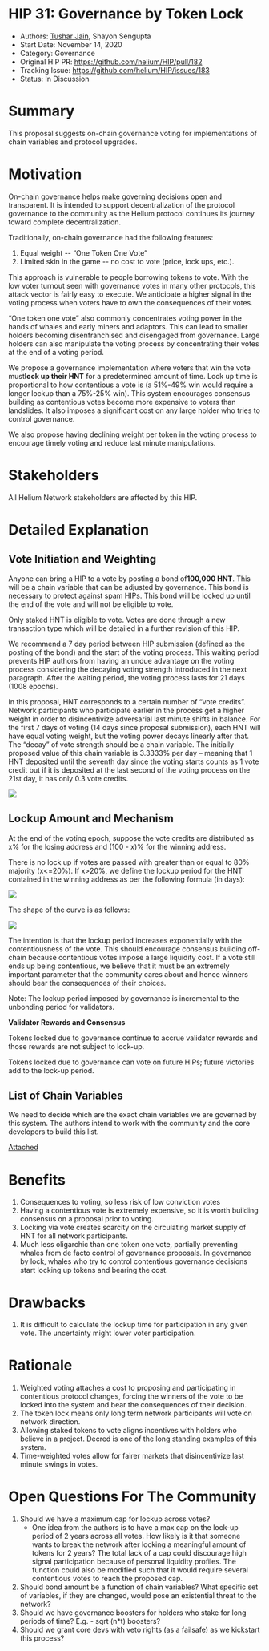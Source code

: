 # HIP 31: Governance by Token Lock

- Authors: [Tushar Jain](https://github.com/@tjmcc), Shayon Sengupta
- Start Date: November 14, 2020
- Category: Governance
- Original HIP PR: <https://github.com/helium/HIP/pull/182>
- Tracking Issue: <https://github.com/helium/HIP/issues/183>
- Status: In Discussion

# Summary

This proposal suggests on-chain governance voting for implementations of chain variables and protocol upgrades.

# Motivation

On-chain governance helps make governing decisions open and transparent. It is intended to support decentralization of the protocol governance to the community as the Helium protocol continues its journey toward complete decentralization.

Traditionally, on-chain governance had the following features:

1. Equal weight -- “One Token One Vote”
2. Limited skin in the game -- no cost to vote (price, lock ups, etc.).

This approach is vulnerable to people borrowing tokens to vote. With the low voter turnout seen with governance votes in many other protocols, this attack vector is fairly easy to execute. We anticipate a higher signal in the voting process when voters have to own the consequences of their votes.

“One token one vote” also commonly concentrates voting power in the hands of whales and early miners and adaptors. This can lead to smaller holders becoming disenfranchised and disengaged from governance. Large holders can also manipulate the voting process by concentrating their votes at the end of a voting period.

We propose a governance implementation where voters that win the vote must**lock up their HNT** for a predetermined amount of time. Lock up time is proportional to how contentious a vote is (a 51%-49% win would require a longer lockup than a 75%-25% win). This system encourages consensus building as contentious votes become more expensive to voters than landslides. It also imposes a significant cost on any large holder who tries to control governance.

We also propose having declining weight per token in the voting process to encourage timely voting and reduce last minute manipulations.

# Stakeholders

All Helium Network stakeholders are affected by this HIP.

# Detailed Explanation

## Vote Initiation and Weighting

Anyone can bring a HIP to a vote by posting a bond of**100,000 HNT**. This will be a chain variable that can be adjusted by governance. This bond is necessary to protect against spam HIPs. This bond will be locked up until the end of the vote and will not be eligible to vote.

Only staked HNT is eligible to vote. Votes are done through a new transaction type which will be detailed in a further revision of this HIP.

We recommend a 7 day period between HIP submission (defined as the posting of the bond) and the start of the voting process. This waiting period prevents HIP authors from having an undue advantage on the voting process considering the decaying voting strength introduced in the next paragraph. After the waiting period, the voting process lasts for 21 days (1008 epochs).

In this proposal, HNT corresponds to a certain number of “vote credits”. Network participants who participate earlier in the process get a higher weight in order to disincentivize adversarial last minute shifts in balance. For the first 7 days of voting (14 days since proposal submission), each HNT will have equal voting weight, but the voting power decays linearly after that. The “decay” of vote strength should be a chain variable. The initially proposed value of this chain variable is 3.3333% per day – meaning that 1 HNT deposited until the seventh day since the voting starts counts as 1 vote credit but if it is deposited at the last second of the voting process on the 21st day, it has only 0.3 vote credits.

![](https://lh4.googleusercontent.com/PuwNiLI82brcIcWHTJNMMhVx3aNV6wmQ1g43Akd19Wr1ykRifYmrSOi6LXbnMnNwFeU2iSTLMsC1kqfNLxc0OOudrMvioJY7WXC81JUMJ9Wh3hDupfywW_5b36_OZKL6t3aI_28)

## Lockup Amount and Mechanism

At the end of the voting epoch, suppose the vote credits are distributed as x% for the losing address and (100 - x)% for the winning address.

There is no lock up if votes are passed with greater than or equal to 80% majority (x&lt;=20%). If x>20%, we define the lockup period for the HNT contained in the winning address as per the following formula (in days):

![](https://lh5.googleusercontent.com/cljWpx5-WOPvC8fLKV3pNpvMOgX5jTsokMfJX94ePDZihjjw3Tgzr3qBqfp1wmBqjZLj37hhv8Rpw9SWHWmDYvhdi_wpz2UyUCVM4x1trH2U-ad5-68x8UN_IhIw8ttwM__Yjxo)

The shape of the curve is as follows:

![](https://lh6.googleusercontent.com/WQ9Rpir-AE-zinmrDrZT5Nx066RwhCx2RwS-XpSO_ebr1rzz5uuz9Nu43CPKlCrnAFbBzIZehNmBXOEDuVxLX3I3FL1ggJRr9PF4Ic74ZtLJMb2cMbm2W67ADRVVdvmk5BAWu7k)

The intention is that the lockup period increases exponentially with the contentiousness of the vote. This should encourage consensus building off-chain because contentious votes impose a large liquidity cost. If a vote still ends up being contentious, we believe that it must be an extremely important parameter that the community cares about and hence winners should bear the consequences of their choices.

Note: The lockup period imposed by governance is incremental to the unbonding period for validators.

**Validator Rewards and Consensus**

Tokens locked due to governance continue to accrue validator rewards and those rewards are not subject to lock-up.

Tokens locked due to governance can vote on future HIPs; future victories add to the lock-up period.

## List of Chain Variables

We need to decide which are the exact chain variables we are governed by this system. The authors intend to work with the community and the core developers to build this list.

[Attached](https://helium.plus/chain-vars)

# Benefits

1. Consequences to voting, so less risk of low conviction votes
2. Having a contentious vote is extremely expensive, so it is worth building consensus on a proposal prior to voting.
3. Locking via vote creates scarcity on the circulating market supply of HNT for all network participants.
4. Much less oligarchic than one token one vote, partially preventing whales from de facto control of governance proposals. In governance by lock, whales who try to control contentious governance decisions start locking up tokens and bearing the cost.

# Drawbacks

1. It is difficult to calculate the lockup time for participation in any given vote. The uncertainty might lower voter participation.

# Rationale

1. Weighted voting attaches a cost to proposing and participating in contentious protocol changes, forcing the winners of the vote to be locked into the system and bear the consequences of their decision.
2. The token lock means only long term network participants will vote on network direction.
3. Allowing staked tokens to vote aligns incentives with holders who believe in a project. Decred is one of the long standing examples of this system.
4. Time-weighted votes allow for fairer markets that disincentivize last minute swings in votes.

# Open Questions For The Community

1. Should we have a maximum cap for lockup across votes?
   - One idea from the authors is to have a max cap on the lock-up period of 2 years across all votes. How likely is it that someone wants to break the network after locking a meaningful amount of tokens for 2 years? The total lack of a cap could discourage high signal participation because of personal liquidity profiles. The function could also be modified such that it would require several contentious votes to reach the proposed cap.
2. Should bond amount be a function of chain variables? What specific set of variables, if they are changed, would pose an existential threat to the network?
3. Should we have governance boosters for holders who stake for long periods of time? E.g. - sqrt (n\*t) boosters?
4. Should we grant core devs with veto rights (as a failsafe) as we kickstart this process?

